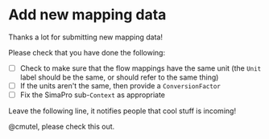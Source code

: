 # Add new mapping data

Thanks a lot for submitting new mapping data!

Please check that you have done the following:

- [ ] Check to make sure that the flow mappings have the same unit (the `Unit` label should be the same, or should refer to the same thing)
- [ ] If the units aren't the same, then provide a `ConversionFactor`
- [ ] Fix the SimaPro sub-`Context` as appropriate

Leave the following line, it notifies people that cool stuff is incoming!

@cmutel, please check this out.
